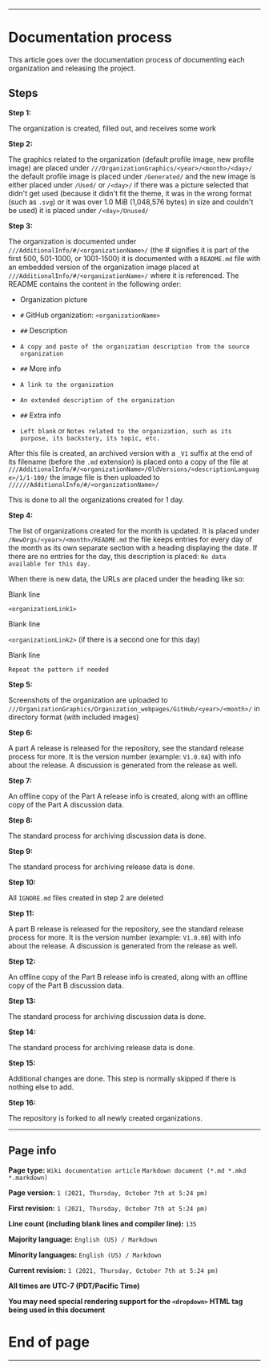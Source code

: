 
***

# Documentation process

This article goes over the documentation process of documenting each organization and releasing the project.

## Steps

**Step 1:**

The organization is created, filled out, and receives some work

**Step 2:**

The graphics related to the organization (default profile image, new profile image) are placed under `///OrganizationGraphics/<year>/<month>/<day>/` the default profile image is placed under `/Generated/` and the new image is either placed under `/Used/` or `/<day>/` if there was a picture selected that didn't get used (because it didn't fit the theme, it was in the wrong format (such as `.svg`) or it was over 1.0 MiB (1,048,576 bytes) in size and couldn't be used) it is placed under `/<day>/Unused/`

**Step 3:**

The organization is documented under `///AdditionalInfo/#/<organizationName>/` (the # signifies it is part of the first 500, 501-1000, or 1001-1500) it is documented with a `README.md` file with an embedded version of the organization image placed at `///AdditionalInfo/#/<organizationName>/` where it is referenced. The README contains the content in the following order:

* Organization picture

* `#` GitHub organization: `<organizationName>`

* `##` Description

* `A copy and paste of the organization description from the source organization`

* `##` More info

* `A link to the organization`

* `An extended description of the organization`

* `##` Extra info

* `Left blank` or `Notes related to the organization, such as its purpose, its backstory, its topic, etc.`

After this file is created, an archived version with a `_V1` suffix at the end of its filename (before the `.md` extension) is placed onto a copy of the file at `///AdditionalInfo/#/<organizationName>/OldVersions/<descriptionLanguage>/1/1-100/` the image file is then uploaded to `//////AdditionalInfo/#/<organizationName>/`

This is done to all the organizations created for 1 day.

**Step 4:**

The list of organizations created for the month is updated. It is placed under `/NewOrgs/<year>/<month>/README.md` the file keeps entries for every day of the month as its own separate section with a heading displaying the date. If there are no entries for the day, this description is placed: `No data available for this day.`

When there is new data, the URLs are placed under the heading like so:

Blank line

`<organizationLink1>`

Blank line

`<organizationLink2>` (if there is a second one for this day)

Blank line

`Repeat the pattern if needed`

**Step 5:**

Screenshots of the organization are uploaded to `///OrganizationGraphics/Organization_webpages/GitHub/<year>/<month>/` in directory format (with included images)

**Step 6:**

A part A release is released for the repository, see the standard release process for more. It is the version number (example: `V1.0.0A`) with info about the release. A discussion is generated from the release as well.

**Step 7:**

An offline copy of the Part A release info is created, along with an offline copy of the Part A discussion data.

**Step 8:**

The standard process for archiving discussion data is done.

**Step 9:**

The standard process for archiving release data is done.

**Step 10:**

All `IGNORE.md` files created in step 2 are deleted

**Step 11:**

A part B release is released for the repository, see the standard release process for more. It is the version number (example: `V1.0.0B`) with info about the release. A discussion is generated from the release as well.

**Step 12:**

An offline copy of the Part B release info is created, along with an offline copy of the Part B discussion data.

**Step 13:**

The standard process for archiving discussion data is done.

**Step 14:**

The standard process for archiving release data is done.

**Step 15:**

Additional changes are done. This step is normally skipped if there is nothing else to add.

**Step 16:**

The repository is forked to all newly created organizations.

***

## Page info

**Page type:** `Wiki documentation article` `Markdown document (*.md *.mkd *.markdown)`

**Page version:** `1 (2021, Thursday, October 7th at 5:24 pm)`

**First revision:** `1 (2021, Thursday, October 7th at 5:24 pm)`

**Line count (including blank lines and compiler line):** `135`

**Majority language:** `English (US) / Markdown`

**Minority languages:** `English (US) / Markdown`

**Current revision:** `1 (2021, Thursday, October 7th at 5:24 pm)`

**All times are UTC-7 (PDT/Pacific Time)**

**You may need special rendering support for the `<dropdown>` HTML tag being used in this document**

# End of page

***

